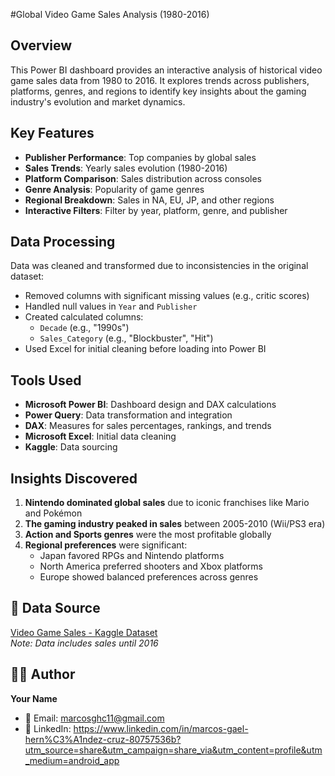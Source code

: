 #Global Video Game Sales Analysis (1980-2016)

## Overview
This Power BI dashboard provides an interactive analysis of historical video game sales data from 1980 to 2016. It explores trends across publishers, platforms, genres, and regions to identify key insights about the gaming industry's evolution and market dynamics.
## Key Features
- **Publisher Performance**: Top companies by global sales
- **Sales Trends**: Yearly sales evolution (1980-2016)
- **Platform Comparison**: Sales distribution across consoles
- **Genre Analysis**: Popularity of game genres
- **Regional Breakdown**: Sales in NA, EU, JP, and other regions
- **Interactive Filters**: Filter by year, platform, genre, and publisher

## Data Processing
Data was cleaned and transformed due to inconsistencies in the original dataset:
- Removed columns with significant missing values (e.g., critic scores)
- Handled null values in `Year` and `Publisher`
- Created calculated columns:
  - `Decade` (e.g., "1990s")
  - `Sales_Category` (e.g., "Blockbuster", "Hit")
- Used Excel for initial cleaning before loading into Power BI

## Tools Used
- **Microsoft Power BI**: Dashboard design and DAX calculations
- **Power Query**: Data transformation and integration
- **DAX**: Measures for sales percentages, rankings, and trends
- **Microsoft Excel**: Initial data cleaning
- **Kaggle**: Data sourcing

## Insights Discovered
1. **Nintendo dominated global sales** due to iconic franchises like Mario and Pokémon
2. **The gaming industry peaked in sales** between 2005-2010 (Wii/PS3 era)
3. **Action and Sports genres** were the most profitable globally
4. **Regional preferences** were significant:
   - Japan favored RPGs and Nintendo platforms
   - North America preferred shooters and Xbox platforms
   - Europe showed balanced preferences across genres

## 📎 Data Source
[Video Game Sales - Kaggle Dataset](https://www.kaggle.com/datasets/gregorut/videogamesales)  
*Note: Data includes sales until 2016*

## 👨‍💻 Author
**Your Name**  
- 📧 Email: marcosghc11@gmail.com
- 💼 LinkedIn: https://www.linkedin.com/in/marcos-gael-hern%C3%A1ndez-cruz-80757536b?utm_source=share&utm_campaign=share_via&utm_content=profile&utm_medium=android_app


